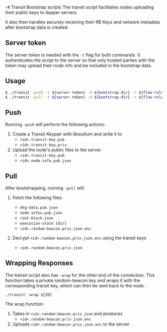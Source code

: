-# Transit Bootstrap scripts
The transit script facilitates nodes uploading their public keys to dapper servers.

It also then handles securely recieving their RB Keys and network metadata after bootstrap data is created.

## Server token
The server token is needed with the `-t` flag for both commands. It authenticates the script to the server so that only trusted parties with the token may upload their node info and be included in the bootstrap data.

## Usage
```bash
$ ./transit -push -t ${server-token} -d ${bootstrap-dir} -r ${flow-role}
$ ./transit -pull -t ${server-token} -d ${bootstrap-dir} -r ${flow-role}
```

## Push
Running `-push` will perform the following actions:

1. Create a Transit Keypair with libsodium and write it to 
   - `<id>.transit-key.pub`
   - `<id>.transit-key.priv`
1. Upload the node's public files to the server
   - `<id>.transit-key.pub`
   - `<id>.node-info.pub.json`

## Pull
After bootstrapping, running `-pull` will:

1. Fetch the following files:
   - `dkg-data.pub.json`
   - `node-infos.pub.json`
   - `root-block.json`
   - `execution-state [dir]`
   - `<id>.random-beacon.priv.json.enc`

1. Decrypt `<id>.random-beacon.priv.json.enc` using the transit keys
   - `<id>.random-beacon.priv.json`

## Wrapping Responses
The transit script also has `-wrap` for the other end of the connection. This function takes a private random-beacon key and wraps it with the corresponding transit key, which can then be sent back to the node.

```shell
./transit -wrap ${ID}
```

The wrap function:
1. Takes in `<id>.random-beacon.priv.json` and produces
   - `<id>.random-beacon.priv.json.enc`
1. Uploads `<id>.random-beacon.priv.json.enc` to the server
